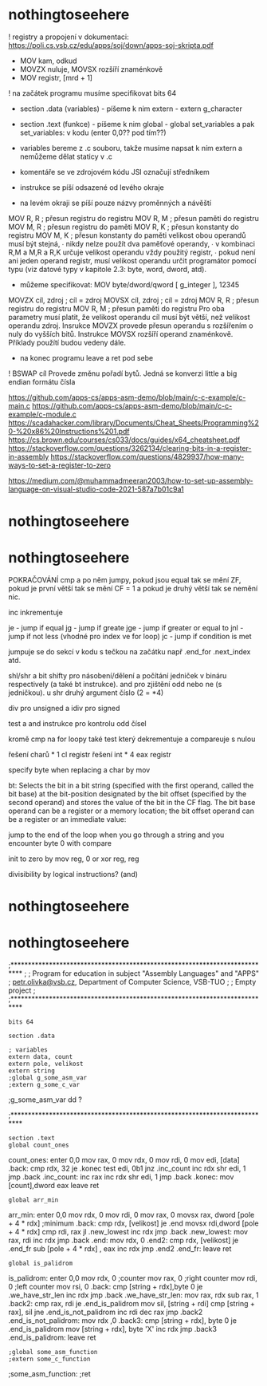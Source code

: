 # nothingtoseehere
! registry a propojení v dokumentaci: https://poli.cs.vsb.cz/edu/apps/soj/down/apps-soj-skripta.pdf

- MOV kam, odkud
- MOVZX nuluje, MOVSX rozšíří znaménkově
- MOV registr, [mrd + 1]

! na začátek programu musíme specifikovat bits 64
- section .data (variables) - píšeme k nim extern - extern g_character
- section .text (funkce) - píšeme k nim global - global set_variables a pak set_variables: v kodu (enter 0,0?? pod tím??)
- variables bereme z .c souboru, takže musíme napsat k ním extern a nemůžeme dělat staticy v .c

- komentáře se ve zdrojovém kódu JSI označují středníkem
- instrukce se píší odsazené od levého okraje
- na levém okraji se píší pouze názvy proměnných a návěští

MOV R, R ; přesun registru do registru
MOV R, M ; přesun paměti do registru
MOV M, R ; přesun registru do paměti
MOV R, K ; přesun konstanty do registru
MOV M, K ; přesun konstanty do paměti
velikost obou operandů musí být stejná,
∙ nikdy nelze použít dva paměťové operandy,
∙ v kombinaci R,M a M,R a R,K určuje velikost operandu vždy použitý
registr,
∙ pokud není ani jeden operand registr, musí velikost operandu určit
programátor pomocí typu (viz datové typy v kapitole 2.3: byte, word,
dword, atd).
- můžeme specifikovat: MOV byte/dword/qword [ g_integer ], 12345

MOVZX cíl, zdroj ; cíl = zdroj
MOVSX cíl, zdroj ; cíl = zdroj
MOV R, R ; přesun registru do registru
MOV R, M ; přesun paměti do registru
Pro oba parametry musí platit, že velikost operandu cíl musí být větší,
než velikost operandu zdroj.
Insrukce MOVZX provede přesun operandu s rozšířením o nuly do vyšších
bitů. Instrukce MOVSX rozšíří operand znaménkově.
Příklady použítí budou vedeny dále.

- na konec programu leave a ret pod sebe

! BSWAP cíl
Provede změnu pořadí bytů. Jedná se konverzi little a big endian formátu čísla

https://github.com/apps-cs/apps-asm-demo/blob/main/c-c-example/c-main.c
https://github.com/apps-cs/apps-asm-demo/blob/main/c-c-example/c-module.c
https://scadahacker.com/library/Documents/Cheat_Sheets/Programming%20-%20x86%20Instructions%201.pdf
https://cs.brown.edu/courses/cs033/docs/guides/x64_cheatsheet.pdf
https://stackoverflow.com/questions/3262134/clearing-bits-in-a-register-in-assembly
https://stackoverflow.com/questions/4829937/how-many-ways-to-set-a-register-to-zero

https://medium.com/@muhammadmeeran2003/how-to-set-up-assembly-language-on-visual-studio-code-2021-587a7b01c9a1

# nothingtoseehere
# nothingtoseehere

POKRAČOVÁNÍ
cmp a po něm jumpy, pokud jsou equal tak se mění ZF, pokud je první větší tak se mění CF = 1 a pokud je druhý větší tak se nemění nic.

inc inkrementuje

je - jump if equal
jg - jump if greate
jge - jump if greater or equal to
jnl - jump if not less (vhodné pro index ve for loop)
jc - jump if condition is met

jumpuje se do sekcí v kodu s tečkou na začátku např .end_for .next_index atd.

shl/shr a bit shifty pro násobení/dělení a počítání jedniček v bináru respectively (a také bt instrukce). and pro zjištění odd nebo ne (s jedničkou). u shr druhý argument číslo (2 = *4)

div pro unsigned a idiv pro signed

test a and instrukce pro kontrolu odd čísel

kromě cmp na for loopy také test který dekrementuje a compareuje s nulou

řešení charů * 1 cl registr
řešení int * 4 eax registr

specify byte when replacing a char by mov

bt: Selects the bit in a bit string (specified with the first operand, called the bit base) at the bit-position designated by the bit offset (specified by the second operand) and stores the value of the bit in the CF flag. The bit base operand can be a register or a memory location; the bit offset operand can be a register or an immediate value:

jump to the end of the loop when you go through a string and you encounter byte 0 with compare

init to zero by mov reg, 0 or xor reg, reg

divisibility by logical instructions? (and)

# nothingtoseehere
# nothingtoseehere

;***************************************************************************
;
; Program for education in subject "Assembly Languages" and "APPS"
; petr.olivka@vsb.cz, Department of Computer Science, VSB-TUO
;
; Empty project
;
;***************************************************************************

    bits 64

    section .data

    ; variables
    extern data, count
    extern pole, velikost
    extern string
    ;global g_some_asm_var
    ;extern g_some_c_var


;g_some_asm_var dd ?

;***************************************************************************

    section .text
    global count_ones
count_ones:
    enter 0,0
    mov rax, 0
    mov rdx, 0
    mov rdi, 0
    mov edi, [data]
.back:
    cmp rdx, 32
    je .konec
    test edi, 0b1
    jnz .inc_count
    inc rdx
    shr edi, 1
    jmp .back
.inc_count:
    inc rax
    inc rdx
    shr edi, 1
    jmp .back
.konec:
    mov [count],dword eax
    leave
    ret

    global arr_min
arr_min:
    enter 0,0
    mov rdx, 0
    mov rdi, 0
    mov rax, 0
    movsx rax, dword [pole + 4 * rdx] ;minimum
.back:
    cmp rdx, [velikost]
    je .end
    movsx rdi,dword [pole + 4 * rdx]
    cmp rdi, rax
    jl .new_lowest
    inc rdx
    jmp .back
.new_lowest:
    mov rax, rdi
    inc rdx
    jmp .back
.end:
    mov rdx, 0
.end2:
    cmp rdx, [velikost]
    je .end_fr
    sub [pole + 4  * rdx] , eax
    inc rdx
    jmp .end2
.end_fr:
    leave
    ret

    global is_palidrom
is_palidrom:
    enter 0,0
    mov rdx, 0 ;counter
    mov rax, 0 ;right counter
    mov rdi, 0 ;left counter
    mov rsi, 0
.back:
    cmp [string + rdx],byte  0
    je .we_have_str_len
    inc rdx
    jmp .back
.we_have_str_len:
    mov rax, rdx
    sub rax, 1
.back2:
    cmp rax, rdi
    je .end_is_palidrom
    mov sil, [string + rdi]
    cmp [string + rax], sil
    jne .end_is_not_palidrom
    inc rdi
    dec rax
    jmp .back2
.end_is_not_palidrom:
    mov rdx ,0
.back3:
    cmp [string + rdx], byte 0
    je .end_is_palidrom
    mov [string + rdx], byte 'X'
    inc rdx
    jmp .back3
.end_is_palidrom:
    leave
    ret

    ;global some_asm_function
    ;extern some_c_function

;some_asm_function:
    ;ret
